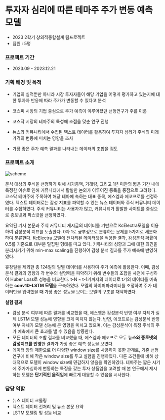 # 투자자 심리에 따른 테마주 주가 변동 예측 모델
- 2023 2학기 창의적종합설계 팀프로젝트
- 팀원 : 5명

### 프로젝트 기간
- 2023.09 - 2023.12.21

### 기획 배경 및 목적
- 기업의 실적뿐만 아니라 시장 투자자들이 해당 기업을 어떻게 평가하고 있는지에 대한 투자자 반응에 따라 주가가 변동할 수 있다고 분석
- 코스피 시장의 기업 중심으로 주가 예측이 이루어졌던 선행연구가 주를 이룸

- 코스닥 시장의 테마주의 특성에 초점을 맞춘 연구 진행
- 뉴스와 커뮤니티에서 수집된 텍스트 데이터를 활용하여 투자자 심리가 주식의 미래 가격의 변동에 미치는 영향을 조사
- 가장 좋은 주가 예측 결과를 나타내는 데이터의 조합을 검토

### 프로젝트 소개 
<img src="https://github.com/MINJAEKH/Stock-Prediction-With-Sentiment-Analysis/assets/109459615/933e8bc0-4a0f-4372-b91e-3ac6ae87419c" alt="scheme" align="center">

분석 대상의 주식을 선정하기 위해 시가총액, 거래량, 그리고 1년 미만의 짧은 기간 내에 특정한 이슈로 인해 커뮤니티에서 활발한 논의가 이루어진 종목을 중점으로 고려했다. 코스닥 테마주에 주목하여 해당 테마에 속하는 대표 종목, 에스엠과 에코프로를 선정하였다. 텍스트 데이터로는 감성 지표를 파악할 수 있는 뉴스 데이터와 주식 커뮤니티 데이터를 수집하였다. 주식 커뮤니티는 사용자가 많고, 커뮤니티가 활발한 사이트를 중심으로 종토넷과 팍스넷을 선정하였다.

요약된 기사 본문과 주식 커뮤니티 게시글의 데이터를 기반으로 KcElectra모델을 이용하여 감성분석 지표를 도출한다. 0과 1로 긍부정으로 분류하는 문제를 5가지로 세분화하여 분류한다. KcElectra 모델에 전처리된 데이터셋을 적용한 결과, 감성분석 확률이 0.5를 기준으로 대부분 밀집된 형태를 띠고 있다. 커뮤니티의 성향과 그에 대한 의견을 분리시키기 위해 min-max scaling을 진행하여 감성 분석 결과를 주가 예측에 반영하였다. 

휴장일을 제외한 총 124일의 일별 데이터를 사용하여 주가 예측에 활용한다. 이때, 감성분석 결과의 영향과 각 변수의 설명력을 파악하기 위해 변수들의 조합을 사전에 구성하여 Huber Loss로 성능을 비교한다. t-N ~ t-1기까지의 데이터로 t기의 데이터를 예측하는 **conv1D-LSTM 모델**을 구축하였다. 모델의 하이퍼파라미터를 조정하여 주가 데이터만을 입력했을 때 가장 좋은 성능을 보이는 모델의 구조를 채택하였다.

**실험 결과**
- 감성 분석 여부에 따른 결과를 비교했을 때, 에스엠은 감성분석 반영 여부 자체가 실제 LSTM 모델 성능에 영향을 크게 미치지 않는다. 반면, 에코프로는 감성분석 반영 여부 자체가 모델 성능에 큰 영향을 미치고 있으며, 이는 감성분석이 특정 주식의 주가 예측에서 큰 효과를 낼 수 있음을 방증한다.
- 모든 데이터의 조합 결과를 비교했을 때, 에스엠과 에코프로 모두 **뉴스와 종토넷의 감성지표를 반영**한 결과가 가장 좋은 예측 성능을 보였다.
- 데이터 양의 제한으로 더 다양한 window size를 사용하지 못한 관계로, 기존 선행 연구에 비해 작은 window size를 두고 실험을 진행하였다. 다른 조건들에 비해 상대적으로 모델이 window size에 민감하지 않음을 확인하였다. 테마주는 짧은 시기에 주가가심하게 변동하는 특징을 갖는 투자 상품임을 고려할 때 본 연구에서 제시하는 모델은 **단기적인 움직임**에 빠르게 대응할 수 있음을 시사한다.


### 담당 역할
- 뉴스 데이터 크롤링
- 텍스트 데이터 전처리 및 뉴스 본문 요약
- LSTM 모델링 및 성능 비교

